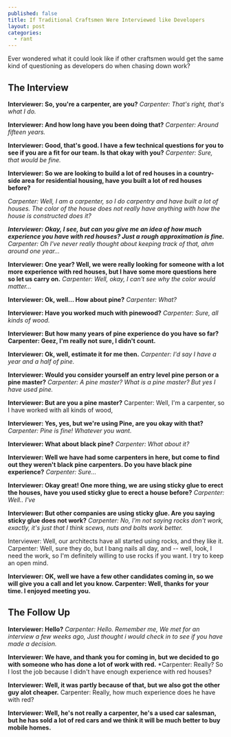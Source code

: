 ```yaml
---
published: false
title: If Traditional Craftsmen Were Interviewed like Developers
layout: post
categories: 
  - rant
---
```


Ever wondered what it could look like if other craftsmen would get the same kind of questioning as developers do when chasing down work?

## The Interview
**Interviewer: So, you're a carpenter, are you?**
*Carpenter: That's right, that's what I do.*

**Interviewer: And how long have you been doing that?**
*Carpenter: Around fifteen years.*

**Interviewer: Good, that's good. I have a few technical questions for you to see if you are a fit for our team. Is that okay with you?**
*Carpenter: Sure, that would be fine.*

**Interviewer: So we are looking to build a lot of red houses in a country-side area for residential housing, have you built a lot of red houses before?**

*Carpenter: Well, I am a carpenter, so I do carpentry and have built a lot of houses. The color of the house does not really have anything with how the house is constructed does it?* 

***Interviewer: Okay, I see, but can you give me an idea of how much experience you have with red houses? Just a rough approximation is fine.***
*Carpenter: Oh I've never really thought about keeping track of that, ahm around one year...*

**Interviewer: One year? Well, we were really looking for someone with a lot more experience with red houses, but I have some more questions here so let us carry on.**
*Carpenter: Well, okay, I can't see why the color would matter...*

**Interviewer: Ok, well... How about pine?**
*Carpenter: What?*

**Interviewer: Have you worked much with pinewood?**
*Carpenter: Sure, all kinds of wood.*

**Interviewer: But how many years of pine experience do you have so far?**
**Carpenter: Geez, I'm really not sure, I didn't count.**

**Interviewer: Ok, well, estimate it for me then.**
*Carpenter: I'd say I have a year and a half of pine.*

**Interviewer: Would you consider yourself an entry level pine person or a pine master?**
*Carpenter: A pine master? What is a pine master? But yes I have used pine.*

**Interviewer: But are you a pine master?**
Carpenter: Well, I'm a carpenter, so I have worked with all kinds of wood, 

**Interviewer: Yes, yes, but we're using Pine, are you okay with that?**
*Carpenter: Pine is fine! Whatever you want.*

**Interviewer: What about black pine?**
*Carpenter: What about it?*

**Interviewer: Well we have had some carpenters in here, but come to find out they weren't black pine carpenters. Do you have black pine experience?**
*Carpenter: Sure...*

**Interviewer: Okay great! One more thing, we are using sticky glue to erect the houses, have you used sticky glue to erect a house before?**
*Carpenter: Well.. I've*

**Interviewer: But other companies are using sticky glue. Are you saying sticky glue does not work?**
*Carpenter: No, I'm not saying rocks don't work, exactly, it's just that I think scews, nuts and bolts work better.*

Interviewer: Well, our architects have all started using rocks, and they like it.
Carpenter: Well, sure they do, but I bang nails all day, and -- well, look, I need the work, so I'm definitely willing to use rocks if you want. I try to keep an open mind.

**Interviewer: OK, well we have a few other candidates coming in, so we will give you a call and let you know.
Carpenter: Well, thanks for your time. I enjoyed meeting you.**

## The Follow Up

**Interviewer: Hello?**
*Carpenter: Hello. Remember me, We met for an interview a few weeks ago, Just thought i would check in to see if you have made a decision.*

**Interviewer: We have, and thank you for coming in, but we decided to go with someone who has done a lot of work with red.**
*Carpenter: Really? So I lost the job because I didn't have enough experience with red houses?

**Interviewer: Well, it was partly because of that, but we also got the other guy alot cheaper.**
Carpenter: Really, how much experience does he have with red?

**Interviewer: Well, he's not really a carpenter, he's a used car salesman, but he has sold a lot of red cars and we think it will be much better to buy mobile homes.**